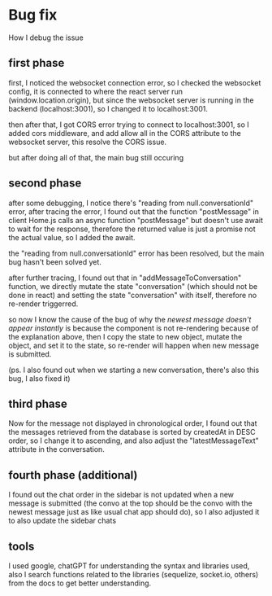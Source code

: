 # Bug fix
How I debug the issue

## first phase
first, I noticed the websocket connection error, so I checked the websocket config, it is connected to where the react server run (window.location.origin), but since the websocket server is running in the backend (localhost:3001), so I changed it to localhost:3001.

then after that, I got CORS error trying to connect to localhost:3001, so I added cors middleware, and add allow all in the CORS attribute to the websocket server, this resolve the CORS issue.

but after doing all of that, the main bug still occuring

## second phase
after some debugging, I notice there's "reading from null.conversationId" error, after tracing the error, I found out that the function "postMessage" in client Home.js calls an async function "postMessage" but doesn't use await to wait for the response, therefore the returned value is just a promise not the actual value, so I added the await.

the "reading from null.conversationId" error has been resolved, but the main bug hasn't been solved yet.

after further tracing, I found out that in "addMessageToConversation" function, we directly mutate the state "conversation" (which should not be done in react) and setting the state "conversation" with itself, therefore no re-render triggerred.

so now I know the cause of the bug of why the *newest message doesn't appear instantly* is because the component is not re-rendering because of the explanation above, then I copy the state to new object, mutate the object, and set it to the state, so re-render will happen when new message is submitted.

(ps. I also found out when we starting a new conversation, there's also this bug, I also fixed it)

## third phase
Now for the message not displayed in chronological order, I found out that the messages retrieved from the database is sorted by createdAt in DESC order, so I change it to ascending, and also adjust the "latestMessageText" attribute in the conversation.

## fourth phase (additional)
I found out the chat order in the sidebar is not updated when a new message is submitted (the convo at the top should be the convo with the newest message just as like usual chat app should do), so I also adjusted it to also update the sidebar chats

## tools
I used google, chatGPT for understanding the syntax and libraries used, also I search functions related to the libraries (sequelize, socket.io, others) from the docs to get better understanding.
